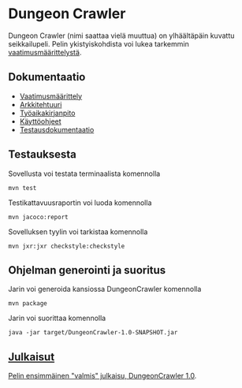 ﻿# Dungeon Crawler
Dungeon Crawler (nimi saattaa vielä muuttua) on ylhäältäpäin kuvattu seikkailupeli. Pelin ykistyiskohdista voi lukea tarkemmin [vaatimusmäärittelystä](/dokumentaatio/vaatimusmaarittely.md).

## Dokumentaatio
* [Vaatimusmäärittely](/dokumentaatio/vaatimusmaarittely.md)
* [Arkkitehtuuri](/dokumentaatio/arkkitehtuuri.md)
* [Työaikakirjanpito](/dokumentaatio/tuntikirjanpito.md)
* [Käyttöohjeet](/dokumentaatio/kaytto-ohjeet.md)
* [Testausdokumentaatio](/dokumentaatio/testaus.md)

## Testauksesta
Sovellusta voi testata terminaalista komennolla

    mvn test
Testikattavuusraportin voi luoda komennolla

    mvn jacoco:report

Sovelluksen tyylin voi tarkistaa komennolla

    mvn jxr:jxr checkstyle:checkstyle

## Ohjelman generointi ja suoritus

Jarin voi generoida kansiossa DungeonCrawler komennolla

    mvn package

Jarin voi suorittaa komennolla

    java -jar target/DungeonCrawler-1.0-SNAPSHOT.jar 

## [Julkaisut](https://github.com/StarstruckEchoid/otm-harjoitustyo/releases)

[Pelin ensimmäinen "valmis" julkaisu, DungeonCrawler 1.0](https://github.com/StarstruckEchoid/otm-harjoitustyo/releases/tag/7.5.2018).
